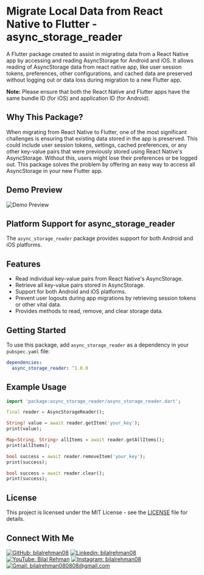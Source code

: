 # Migrate Local Data from React Native to Flutter - async_storage_reader 


A Flutter package created to assist in migrating data from a React Native app by accessing and reading AsyncStorage for Android and iOS. It allows reading of AsyncStorage data from react native app, like user session tokens, preferences, other configurations, and cached data are preserved without logging out or data loss during migration to a new Flutter app.


**Note:** Please ensure that both the React Native and Flutter apps have the same bundle ID (for iOS) and application ID (for Android).

## Why This Package?
When migrating from React Native to Flutter, one of the most significant challenges is ensuring that existing data stored in the app is preserved. This could include user session tokens, settings, cached preferences, or any other key-value pairs that were previously stored using React Native's AsyncStorage. Without this, users might lose their preferences or be logged out. This package solves the problem by offering an easy way to access all AsyncStorage in your new Flutter app. 

## Demo Preview

![Demo Preview](https://i.giphy.com/media/v1.Y2lkPTc5MGI3NjExcXdkd2p3eGxqa2l2bGh1dGE3d255ZzBpa2w5NjF2MHp1NTJuZXM3MyZlcD12MV9pbnRlcm5hbF9naWZfYnlfaWQmY3Q9Zw/yW5t6bshSXNRxBriul/giphy.gif)

## Platform Support for async_storage_reader

The `async_storage_reader` package provides support for both Android and iOS platforms. 

## Features
- Read individual key-value pairs from React Native's AsyncStorage.
- Retrieve all key-value pairs stored in AsyncStorage.
- Support for both Android and iOS platforms.
- Prevent user logouts during app migrations by retrieving session tokens or other vital data.
- Provides methods to read, remove, and clear storage data.

## Getting Started

To use this package, add `async_storage_reader` as a dependency in your `pubspec.yaml` file:

```yaml
dependencies:
  async_storage_reader: ^1.0.0
```

## Example Usage

```dart
import 'package:async_storage_reader/async_storage_reader.dart';

final reader = AsyncStorageReader();

String? value = await reader.getItem('your_key');
print(value);  

Map<String, String> allItems = await reader.getAllItems();
print(allItems);  

bool success = await reader.removeItem('your_key');
print(success);  

bool success = await reader.clear();
print(success);  
```

## License

This project is licensed under the MIT License - see the [LICENSE](LICENSE) file for details.


## Connect With Me

[![GitHub: bilalrehman08](https://img.shields.io/badge/bilalrehman08-EFF7F6?logo=GitHub&logoColor=333&link=https://www.github.com/bilalrehman08)][github] [![Linkedin: bilalrehman08](https://img.shields.io/badge/bilalrehman08-EFF7F6?logo=LinkedIn&logoColor=blue&link=https://www.linkedin.com/in/bilalrehman08)][linkedin] [![YouTube: Bilal Rehman](https://img.shields.io/badge/Bilal%20Rehman-EFF7F6?logo=YouTube&logoColor=FF0000&link=https://www.youtube.com/@bilalrehman08)][youtube] [![Instagram: bilalrehman08](https://img.shields.io/badge/bilalrehman08-EFF7F6?logo=Instagram&link=https://www.instagram.com/bilalrehman08)][instagram] [![Gmail: bilalrehman080808@gmail.com](https://img.shields.io/badge/bilalrehman080808@gmail.com-EFF7F6?logo=Gmail&link=mailto:bilalrehman080808@gmail.com)][gmail]

[github]: https://github.com/BilalRehman08
[instagram]: https://instagram.com/bilalrehman08
[linkedin]: https://linkedin.com/in/bilalrehman08
[gmail]: mailto:bilalrehman080808@gmail.com
[youtube]: https://www.youtube.com/@bilalrehman08
[license]: https://github.com/BilalRehman08/Async-Storage-Reader/blob/main/LICENSE


